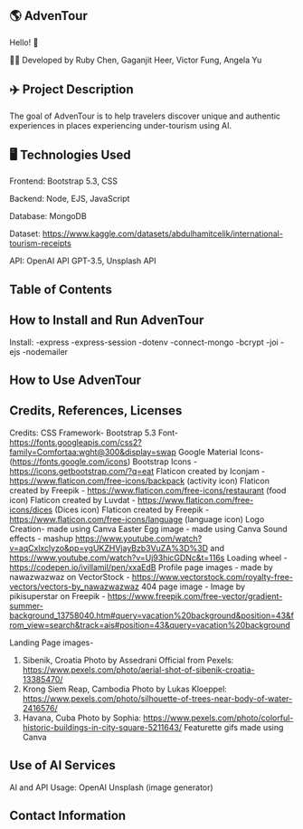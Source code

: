 ## :earth_americas: AdvenTour 
Hello! :wave:

:woman_technologist: Developed by Ruby Chen, Gaganjit Heer, Victor Fung, Angela Yu

##  :airplane: Project Description
The goal of AdvenTour is to help travelers discover unique and authentic experiences in places experiencing under-tourism using AI. 

## :desktop_computer: Technologies Used
Frontend: Bootstrap 5.3, CSS

Backend: Node, EJS, JavaScript

Database: MongoDB

Dataset: https://www.kaggle.com/datasets/abdulhamitcelik/international-tourism-receipts 

API: OpenAI API GPT-3.5, Unsplash API 

## Table of Contents

## How to Install and Run AdvenTour
Install:
-express
-express-session
-dotenv
-connect-mongo
-bcrypt
-joi
-ejs
-nodemailer

## How to Use AdvenTour 

## Credits, References, Licenses
Credits:
CSS Framework- Bootstrap 5.3
Font- https://fonts.googleapis.com/css2?family=Comfortaa:wght@300&display=swap
Google Material Icons- (https://fonts.google.com/icons) 
Bootstrap Icons - https://icons.getbootstrap.com/?q=eat 
Flaticon created by Iconjam - https://www.flaticon.com/free-icons/backpack (activity icon)
Flaticon created by Freepik - https://www.flaticon.com/free-icons/restaurant (food icon)
Flaticon created by Luvdat - https://www.flaticon.com/free-icons/dices (Dices icon)
Flaticon created by Freepik -https://www.flaticon.com/free-icons/language (language icon)
Logo Creation- made using Canva
Easter Egg image - made using Canva
Sound effects - mashup https://www.youtube.com/watch?v=aqCxlxclyzo&pp=ygUKZHVjayBzb3VuZA%3D%3D and https://www.youtube.com/watch?v=Uj93hicGDNc&t=116s
Loading wheel - https://codepen.io/ivillamil/pen/xxaEdB
Profile page images - made by nawazwazwaz on VectorStock - https://www.vectorstock.com/royalty-free-vectors/vectors-by_nawazwazwaz
404 page image - Image by pikisuperstar on Freepik - https://www.freepik.com/free-vector/gradient-summer-background_13758040.htm#query=vacation%20background&position=43&from_view=search&track=ais#position=43&query=vacation%20background

Landing Page images-
1. Sibenik, Croatia Photo by Assedrani Official  from Pexels: https://www.pexels.com/photo/aerial-shot-of-sibenik-croatia-13385470/
2. Krong Siem Reap, Cambodia Photo by Lukas Kloeppel: https://www.pexels.com/photo/silhouette-of-trees-near-body-of-water-2416576/
3. Havana, Cuba Photo by Sophia: https://www.pexels.com/photo/colorful-historic-buildings-in-city-square-5211643/
Featurette gifs made using Canva 
 
## Use of AI Services 
AI and API Usage:
OpenAI 
Unsplash (image generator) 

## Contact Information

